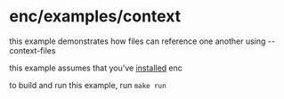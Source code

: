 # enc/examples/context

this example demonstrates how files can reference one another using --context-files

this example assumes that you've [installed](../../README.md#installation) enc

to build and run this example, run `make run`

